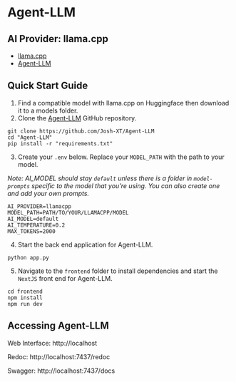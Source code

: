 # Agent-LLM

## AI Provider: llama.cpp

- [llama.cpp](https://github.com/ggerganov/llama.cpp)
- [Agent-LLM](https://github.com/Josh-XT/Agent-LLM)

## Quick Start Guide

1. Find a compatible model with llama.cpp on Huggingface then download it to a models folder.
2. Clone the [Agent-LLM](https://github.com/Josh-XT/Agent-LLM) GitHub repository.



```
git clone https://github.com/Josh-XT/Agent-LLM
cd "Agent-LLM"
pip install -r "requirements.txt"
```

3. Create your `.env` below. Replace your `MODEL_PATH` with the path to your model.

_Note: AI_MODEL should stay `default` unless there is a folder in `model-prompts` specific to the model that you're using. You can also create one and add your own prompts._



```
AI_PROVIDER=llamacpp
MODEL_PATH=PATH/TO/YOUR/LLAMACPP/MODEL
AI_MODEL=default
AI_TEMPERATURE=0.2
MAX_TOKENS=2000
```

4. Start the back end application for Agent-LLM.



```
python app.py
```

5. Navigate to the `frontend` folder to install dependencies and start the `NextJS` front end for Agent-LLM.



```
cd frontend
npm install
npm run dev
```

## Accessing Agent-LLM

Web Interface: http://localhost

Redoc: http://localhost:7437/redoc

Swagger: http://localhost:7437/docs


